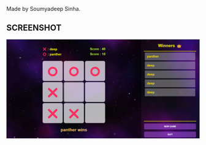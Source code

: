 Made by Soumyadeep Sinha.

## SCREENSHOT

![screenshot](https://github.com/Soumyadeep-Sinha/Tic_Tac_Toe-GUI/blob/main/src/Static/ss.png)

